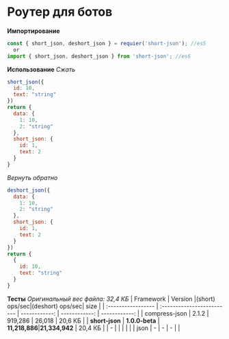# Роутер для ботов

**Импортирование**
```js
const { short_json, deshort_json } = requier('short-json'); //es5
  or
import { short_json, deshort_json } from 'short-json'; //es6
```
**Использование**
*Сжать*
```js
short_json({
  id: 10,
  text: "string"
})
return {
  data: {
    1: 10,
    2: "string"
  },
  short_json: {
    id: 1,
    text: 2
  }
}
```
 *Вернуть обратно*
```js
deshort_json({
  data: {
    1: 10,
    2: "string"
  },
  short_json: {
    id: 1,
    text: 2
  }
})
return {
  {
    id: 10,
    text: "string"
  }
}
```
**Тесты**
*Оригинальный вес файла: 32,4 КБ*
| Framework          | Version                    |(short) ops/sec|(deshort) ops/sec| size          |
| :----------------- | :------------------------- | ------------: | ------------:   | ------------: |
| compress-json      | 2.1.2                      | 919,286       | 26,018          |       20,6 КБ |
| **short-json**     | **1.0.0-beta**             | **11,218,886**|**21,334,942**   |       20,4 КБ |
| -                  |                            |               |                 |               |
| json               | -	                        |  -            | -               |               |
